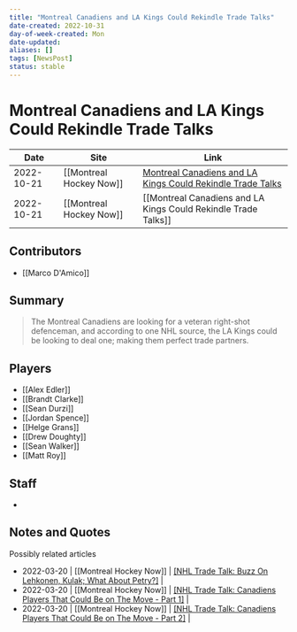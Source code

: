 ```yaml
---
title: "Montreal Canadiens and LA Kings Could Rekindle Trade Talks"
date-created: 2022-10-31
day-of-week-created: Mon
date-updated: 
aliases: []
tags: [NewsPost]
status: stable
---
```


# Montreal Canadiens and LA Kings Could Rekindle Trade Talks

| Date       | Site                    | Link                                                                                                                                                                |
| ---------- | ----------------------- | ------------------------------------------------------------------------------------------------------------------------------------------------------------------- |
| 2022-10-21 | [[Montreal Hockey Now]] | [Montreal Canadiens and LA Kings Could Rekindle Trade Talks](https://montrealhockeynow.com/2022/10/21/montreal-canadiens-la-kings-make-interesting-trade-partners/) |
| 2022-10-21 | [[Montreal Hockey Now]] | [[Montreal Canadiens and LA Kings Could Rekindle Trade Talks]]                                                                                                      |

## Contributors
- [[Marco D'Amico]]


## Summary
> The Montreal Canadiens are looking for a veteran right-shot defenceman, and according to one NHL source, the LA Kings could be looking to deal one; making them perfect trade partners.


## Players
- [[Alex Edler]]
- [[Brandt Clarke]]
- [[Sean Durzi]]
- [[Jordan Spence]]
- [[Helge Grans]]
- [[Drew Doughty]]
- [[Sean Walker]]
- [[Matt Roy]]


## Staff
- 


## Notes and Quotes
Possibly related articles
- 2022-03-20 | [[Montreal Hockey Now]] | [[NHL Trade Talk: Buzz On Lehkonen, Kulak; What About Petry?]](https://montrealhockeynow.com/2022/03/20/nhl-trade-talk-buzz-on-lehkonen-kulak-what-about-petry/) |
- 2022-03-20 | [[Montreal Hockey Now]] | [[NHL Trade Talk: Canadiens Players That Could Be on The Move - Part 1]](https://montrealhockeynow.com/2022/03/20/nhl-trade-talk-canadiens-players-that-could-be-on-the-move-part-1/) |
- 2022-03-20 | [[Montreal Hockey Now]] | [[NHL Trade Talk: Canadiens Players That Could Be on The Move - Part 2]](https://montrealhockeynow.com/2022/03/20/nhl-trade-talk-canadiens-players-that-could-be-on-the-move-part-2/) |


